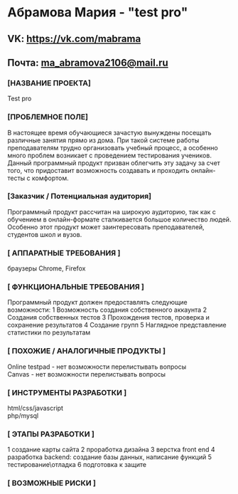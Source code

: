 # Абрамова Мария - "test pro"
## VK: https://vk.com/mabrama
## Почта: ma_abramova2106@mail.ru


### [НАЗВАНИЕ ПРОЕКТА]
Test pro
### [ПРОБЛЕМНОЕ ПОЛЕ]
В настоящее время обучающиеся зачастую вынуждены посещать различные занятия прямо из дома. При такой системе работы преподавателям трудно организовать
учебный процесс, а особенно много проблем возникает с проведением тестирования учеников. Данный программный продукт призван облегчить эту задачу за счет того, что
придоставит возможность создавать и проходить онлайн-тесты с комфортом. 
### [Заказчик / Потенциальная аудитория]
Программный продукт рассчитан на широкую аудиторию, 
так как с обучением в онлайн-формате сталкивается большое количество людей. 
Особенно этот продукт может заинтересовать преподавателей, студентов школ и вузов.
### [ АППАРАТНЫЕ ТРЕБОВАНИЯ ]

браузеры Chrome, Firefox
### [ ФУНКЦИОНАЛЬНЫЕ ТРЕБОВАНИЯ ]

Программный продукт должен предоставлять следующие возможности:
1 Возможность создания собственного аккаунта
2 Создания собственных тестов
3 Прохождения тестов, проверка и сохранение результатов
4 Создание групп
5 Наглядное представление статистики по результатам

### [ ПОХОЖИЕ / АНАЛОГИЧНЫЕ ПРОДУКТЫ ]
Online testpad - нет возможности перелистывать вопросы
<br/>
Canvas - нет возможности перелистывать вопросы


### [ ИНСТРУМЕНТЫ РАЗРАБОТКИ ]

html/css/javascript
<br/> php/mysql

### [ ЭТАПЫ РАЗРАБОТКИ ]

1 создание карты сайта
2 проработка дизайна
3 верстка front end
4 разработка backend: создание базы данных, написание функций
5 тестирование\отладка
6 подготовка к защите

### [ ВОЗМОЖНЫЕ РИСКИ ]
